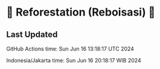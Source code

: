 
# 🌳 Reforestation (Reboisasi) 🌲

## Last Updated

GitHub Actions time: Sun Jun 16 13:18:17 UTC 2024

Indonesia/Jakarta time: Sun Jun 16 20:18:17 WIB 2024
